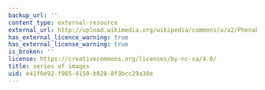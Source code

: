```yaml
---
backup_url: ''
content_type: external-resource
external_url: http://upload.wikimedia.org/wikipedia/commons/a/a2/Phenakistoscope_3g07690a.gif
has_external_licence_warning: true
has_external_license_warning: true
is_broken: ''
license: https://creativecommons.org/licenses/by-nc-sa/4.0/
title: series of images
uid: e41f0e92-f985-4150-b828-8f3bcc29a38e
---
```


